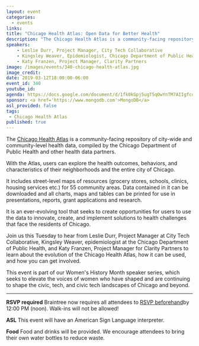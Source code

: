 ```yaml
---
layout: event
categories:
  - events
links:
title: "Chicago Health Atlas: Open Data for Better Health"
description: "The Chicago Health Atlas is a community-facing repository of city-wide and community-level health data, compiled by the Chicago Department of Public Health and other health data partners. Join us this Tuesday to hear from Leslie Durr, Project Manager at City Tech Collaborative, Kingsley Weaver, an epidemiologist at the Chicago Department of Public Health, and Katy Franzen, Project Manager for Clarity Partners to learn about the evolution of the Atlas, how it can be used, and how you can get involved."
speakers: 
    - Leslie Durr, Project Manager, City Tech Collaborative 
    - Kingsley Weaver, Epidemiologist, Chicago Department of Public Health
    - Katy Franzen, Project Manager, Clarity Partners
image: /images/events/340-chicago-health-atlas.jpg
image_credit:
date: 2019-03-12T18:00:00-06:00
event_id: 340
youtube_id: 
agenda: https://docs.google.com/document/d/1fk0kGpj5ugT5qOwYnTM7AIIgfcd9luGYh4dOXSxX2Ag/edit?usp=sharing
sponsor: <a href='https://www.mongodb.com'>MongoDB</a>
asl_provided: false
tags:
 - Chicago Health Atlas
published: true
---
```


The [Chicago Health Atlas](https://www.chicagohealthatlas.org) is a community-facing repository of city-wide and community-level health data, compiled by the Chicago Department of Public Health and other health data partners. 

With the Atlas, users can explore the health outcomes, behaviors, and characteristics of their neighborhoods and the entire city of Chicago.

It includes street-level maps of resources (grocery stores, schools, clinics, housing services etc.) for 55 community areas. Data contained in it can be downloaded and all charts, maps and tables can be printed for use in presentations, reports, grant applications and research.

It is an ever-evolving tool that seeks to create opportunities for users to use the data to innovate, create, and implement solutions to health challenges that face the residents of Chicago.

Join us this Tuesday to hear from Leslie Durr, Project Manager at City Tech Collaborative, Kingsley Weaver, epidemiologist at the Chicago Department of Public Health, and Katy Franzen, Project Manager for Clarity Partners to learn about the evolution of the Chicago Health Atlas, how it can be used, and how you can get involved. 

This event is part of our Women's History Month speaker series, which seeks to elevate the voices of women who have shaped and are continuing to shape the civic, tech, and civic tech landscapes of Chicago and beyond. 

---

**RSVP required** Braintree now requires all attendees to [RSVP beforehand]({{site.rsvp_url}})by 12:00 PM (noon). Walk-ins will not be allowed!

**ASL** This event will have an American Sign Language interpreter.

**Food** Food and drinks will be provided. We encourage attendees to bring their own water bottles to reduce waste.

